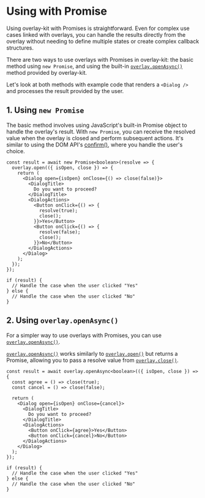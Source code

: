 # Using with Promise

Using overlay-kit with Promises is straightforward. Even for complex use cases linked with overlays, you can handle the results directly from the overlay without needing to define multiple states or create complex callback structures.

There are two ways to use overlays with Promises in overlay-kit: the basic method using `new Promise`, and using the built-in [`overlay.openAsync()`](../reference/overlay.md#overlay-openasync) method provided by overlay-kit.

Let's look at both methods with example code that renders a `<Dialog />` and processes the result provided by the user.

## 1. Using `new Promise`

The basic method involves using JavaScript's built-in Promise object to handle the overlay's result. With `new Promise`, you can receive the resolved value when the overlay is closed and perform subsequent actions. It's similar to using the DOM API's [confirm()](https://developer.mozilla.org/en-US/docs/Web/API/Window/confirm), where you handle the user's choice.

```tsx
const result = await new Promise<boolean>(resolve => {
  overlay.open(({ isOpen, close }) => {
    return (
      <Dialog open={isOpen} onClose={() => close(false)}>
        <DialogTitle>
          Do you want to proceed?
        </DialogTitle>
        <DialogActions>
          <Button onClick={() => {
            resolve(true);
            close();
          }}>Yes</Button>
          <Button onClick={() => {
            resolve(false);
            close();
          }}>No</Button>
        </DialogActions>
      </Dialog>
    );
  });
});

if (result) {
  // Handle the case when the user clicked "Yes"
} else {
  // Handle the case when the user clicked "No"
}
```

## 2. Using `overlay.openAsync()`

For a simpler way to use overlays with Promises, you can use [`overlay.openAsync()`](../reference/overlay.md#overlay-openasync).

[`overlay.openAsync()`](../reference/overlay.md#overlay-openasync) works similarly to [`overlay.open()`](../reference/overlay.md#overlay-open) but returns a Promise, allowing you to pass a resolve value from [`overlay.close()`](../reference/overlay.md#overlay-close).

```tsx
const result = await overlay.openAsync<boolean>(({ isOpen, close }) => {
  const agree = () => close(true);
  const cancel = () => close(false);

  return (
    <Dialog open={isOpen} onClose={cancel}>
      <DialogTitle>
        Do you want to proceed?
      </DialogTitle>
      <DialogActions>
        <Button onClick={agree}>Yes</Button>
        <Button onClick={cancel}>No</Button>
      </DialogActions>
    </Dialog>
  );
});

if (result) {
  // Handle the case when the user clicked "Yes"
} else {
  // Handle the case when the user clicked "No"
}
```
